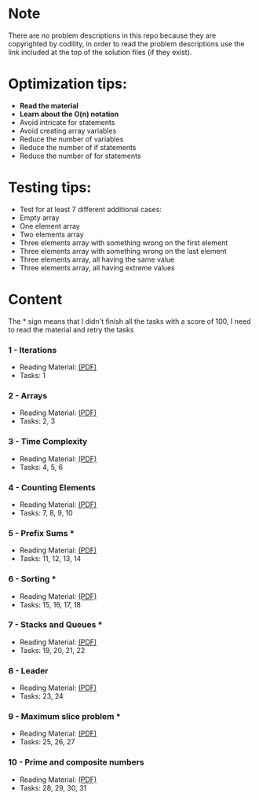 # Note
There are no problem descriptions in this repo because they are copyrighted by codility, in order to read the problem descriptions use the link included at the top of the solution files (if they exist).

# Optimization tips:

* __Read the material__
* __Learn about the O(n) notation__
* Avoid intricate for statements
* Avoid creating array variables
* Reduce the number of variables
* Reduce the number of if statements
* Reduce the number of for statements

# Testing tips:

* Test for at least 7 different additional cases:
* Empty array
* One element array
* Two elements array
* Three elements array with something wrong on the first element
* Three elements array with something wrong on the last element
* Three elements array, all having the same value
* Three elements array, all having extreme values


# Content
The * sign means that I didn't finish all the tasks with a score of 100, I need to read the material and retry the tasks  

### 1 - Iterations
* Reading Material: [(PDF)](https://codility.com/media/train/Iterations.pdf)
* Tasks: 1

### 2 - Arrays
* Reading Material: [(PDF)](https://codility.com/media/train/0-Arrays.pdf)
* Tasks: 2, 3

### 3 - Time Complexity
* Reading Material: [(PDF)](https://codility.com/media/train/1-TimeComplexity.pdf)
* Tasks: 4, 5, 6

### 4 - Counting Elements
* Reading Material: [(PDF)](https://codility.com/media/train/2-CountingElements.pdf)
* Tasks: 7, 8, 9, 10
  
### 5 - Prefix Sums *
* Reading Material: [(PDF)](https://codility.com/media/train/3-PrefixSums.pdf)
* Tasks: 11, 12, 13, 14

### 6 - Sorting *
* Reading Material: [(PDF)](https://codility.com/media/train/4-Sorting.pdf)
* Tasks: 15, 16, 17, 18

### 7 - Stacks and Queues *
* Reading Material: [(PDF)](https://codility.com/media/train/5-Stacks.pdf)
* Tasks: 19, 20, 21, 22

### 8 - Leader
* Reading Material: [(PDF)](https://codility.com/media/train/6-Leader.pdf)
* Tasks: 23, 24

### 9 - Maximum slice problem *
* Reading Material: [(PDF)](https://codility.com/media/train/7-MaxSlice.pdf)
* Tasks: 25, 26, 27

### 10 - Prime and composite numbers
* Reading Material: [(PDF)](https://codility.com/media/train/8-PrimeNumbers.pdf)
* Tasks: 28, 29, 30, 31

